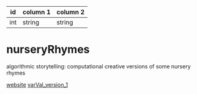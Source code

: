 |id     |column 1   |column 2   |
|----------|----------|-----------|
|int       |string    |string     |

# nurseryRhymes
algorithmic storytelling: computational creative versions of some nursery rhymes

[website](https://varval.github.io/nurseryRhymes/)
[varVal_version_1](http://www.valerieallard.com/valStory/oldWomanFly/oldWomanGitHub/story.html)


